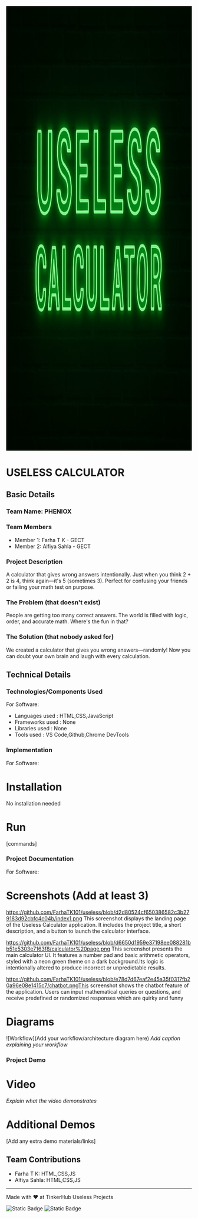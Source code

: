 <img width="3188" height="1202" alt="frame (3)" src=https://github.com/FarhaTK101/useless/blob/52902dc683b8611655ac4ead073764a8a25006e5/banner.jpeg />


# USELESS CALCULATOR


## Basic Details
### Team Name: PHENIOX


### Team Members
- Member 1: Farha T K - GECT
- Member 2: Alfiya Sahla - GECT

### Project Description
A calculator that gives wrong answers intentionally. Just when you think 2 + 2 is 4, think again—it's 5 (sometimes 3). Perfect for confusing your friends or failing your math test on purpose.

### The Problem (that doesn't exist)
People are getting too many correct answers. The world is filled with logic, order, and accurate math. Where's the fun in that?

### The Solution (that nobody asked for)
We created a calculator that gives you wrong answers—randomly! Now you can doubt your own brain and laugh with every calculation.

## Technical Details
### Technologies/Components Used
For Software:
- Languages used : HTML,CSS,JavaScript
- Frameworks used : None
- Libraries used : None
- Tools used : VS Code,Github,Chrome DevTools



### Implementation
For Software:
# Installation
No installation needed

# Run
[commands]

### Project Documentation
For Software:

# Screenshots (Add at least 3)
https://github.com/FarhaTK101/useless/blob/d2d80524cf650386582c3b279183d92cbfc4c04b/index1.png
This screenshot displays the landing page of the Useless Calculator application. It includes the project title, a short description, and a button to launch the calculator interface.

https://github.com/FarhaTK101/useless/blob/d6650d1959e37198ee088281bb51e5303e7163f8/calculator%20page.png
This screenshot presents the main calculator UI. It features a number pad and basic arithmetic operators, styled with a neon green theme on a dark background.Its logic is intentionally altered to produce incorrect or unpredictable results.


https://github.com/FarhaTK101/useless/blob/e78d7d67eaf2e45a35f0317fb20a96e08e1415c7/chatbot.pngThis screenshot shows the chatbot feature of the application. Users can input mathematical queries or questions, and receive predefined or randomized responses which are quirky and funny



# Diagrams
![Workflow](Add your workflow/architecture diagram here)
*Add caption explaining your workflow*


### Project Demo
# Video

*Explain what the video demonstrates*

# Additional Demos
[Add any extra demo materials/links]

## Team Contributions
- Farha T K: HTML,CSS,JS
- Alfiya Sahla: HTML,CSS,JS


---
Made with ❤️ at TinkerHub Useless Projects 

![Static Badge](https://img.shields.io/badge/TinkerHub-24?color=%23000000&link=https%3A%2F%2Fwww.tinkerhub.org%2F)
![Static Badge](https://img.shields.io/badge/UselessProjects--25-25?link=https%3A%2F%2Fwww.tinkerhub.org%2Fevents%2FQ2Q1TQKX6Q%2FUseless%2520Projects)
